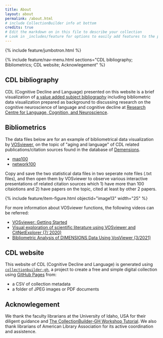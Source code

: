 ```yaml
---
title: About
layout: about
permalink: /about.html
# include CollectionBuilder info at bottom
credits: true
# Edit the markdown on in this file to describe your collection
# Look in _includes/feature for options to easily add features to the page
---
```


{% include feature/jumbotron.html %}

{% include feature/nav-menu.html sections="CDL bibliography; Bibliometrics; CDL website; Acknowlegement" %}

## CDL bibliography
CDL (Cognitive Decline and Language) presented on this website is a brief visualization of [a value added subject bibliography](https://www.polyu.edu.hk/cbs/rclcn/cognitive-decline-and-language-cdl/synopsis/) including bibliometric data visualization prepared as background to discussing research on the cognitive neuroscience of language and cognitive decline at [Research Centre for Language, Cognition, and Neuroscience](https://www.polyu.edu.hk/cbs/rclcn/about-centre/our-mission/). 

## Bibliometrics
The data files below are for an example of bibliometrical data visualization by [VOSviewer](https://www.vosviewer.com/), on the topic of "aging and language" of CDL related publications/citation sources found in the database of [Demensions](https://www.dimensions.ai/). 

- [map100](https://raw.githubusercontent.com/archivesw/cogfigcollection/main/_data/map100.txt)
- [network100](https://raw.githubusercontent.com/archivesw/cogfigcollection/main/_data/network100.txt)

Copy and save the two statistical data files in two seperate note files (.txt files), and then open them by VOSviewer to observe various interactive presentations of related citation sources which 1) have more than 100 citaiotions and 2) have papers on the topic, cited at least by other 2 papers. 

{% include feature/item-figure.html objectid="image13" width="25" %}

For more information about VOSviewer functions, the following videos can be referred: 

- [VOSviewer: Getting Started](https://youtu.be/9dTWkNRxUtw) 
- [Visual exploration of scientific literature using VOSviewer and CitNetExplorer (7/ 2020)](https://youtu.be/3aSKhFeXIU4)
- [Bibliometric Analysis of DIMENSIONS Data Using VosViewer (3/2021)](https://youtu.be/or6LA0anOBQ)

## CDL website
This website of CDL (Cognitive Decline and Language) is generated using [`collectionbuilder-gh`](https://collectionbuilding.github.io/gh/), a project to create a free and simple digital collection using [GitHub Pages](https://pages.github.com/) from: 

- a CSV of collection metadata
- a folder of JPEG images or PDF documents

## Acknowlegement
We thank the faculty librarians at the University of Idaho, USA for their diligent guidance and [The CollectionBuilder-GH Workshop Tutorial](https://collectionbuilder.github.io/workshop/gh/). We also thank librarians of American Library Association for its active coordination and assistence. 

